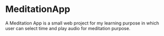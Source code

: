 # MeditationApp
A Meditation App is a small web project for my learning purpose in which user can select time and play audio for meditation purpose.

